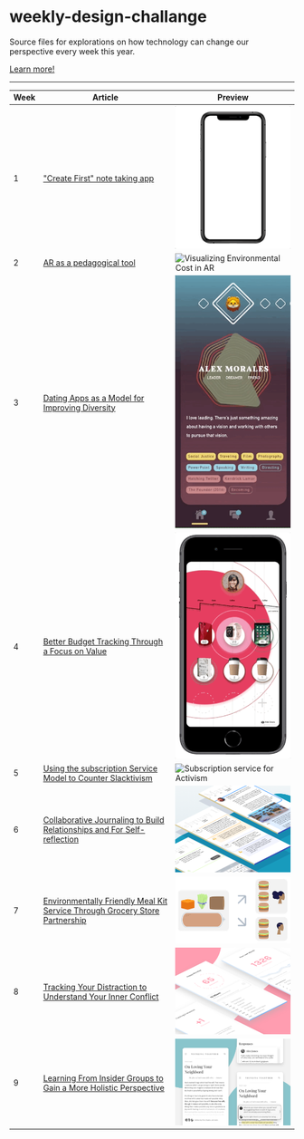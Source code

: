 # weekly-design-challange
Source files for explorations on how technology can change our perspective every week this year. 

[Learn more!](https://medium.com/@jssolichin/new-year-new-tree-af52f4f86c6f)

------

|Week|Article|Preview|
|---|---|---|
| 1  | ["Create First" note taking app](https://medium.com/@jssolichin/noteworthy-start-53508ba842cd) | ![Note Taking App](Images/1.gif)  |
| 2  | [AR as a pedagogical tool](https://medium.com/@jssolichin/ar-as-a-pedagogical-tool-6969b3431a77) | ![Visualizing Environmental Cost in AR](Images/2.gif) | 
| 3  | [Dating Apps as a Model for Improving Diversity](https://medium.com/@jssolichin/thinking-about-diversity-bachelor-edition-423a262802ce) | ![Improving Diversity by Connecting People via app](Images/3.gif) |
| 4  | [Better Budget Tracking Through a Focus on Value](https://medium.com/@jssolichin/budgeting-for-value-cc48432c20d4) | ![Budget Tracking App](Images/4.gif) |
| 5  | [Using the subscription Service Model to Counter Slacktivism](https://medium.com/@jssolichin/countering-slacktivism-using-a-subscription-service-8c7da6008545) | ![Subscription service for Activism](Images/5.gif) |
| 6  | [Collaborative Journaling to Build Relationships and For Self-reflection](https://medium.com/@jssolichin/journaling-together-to-build-relationships-and-for-self-reflection-c8521ead285f) | ![Collaborative Journaling App](Images/6.png) |
| 7  | [Environmentally Friendly Meal Kit Service Through Grocery Store Partnership](https://medium.com/@jssolichin/environmentally-friendly-meal-kit-service-through-grocery-store-partnership-ffc7f2614a1b) | ![Reduce food waste by pre-portioning ingredients](Images/7.png) |
| 8  | [Tracking Your Distraction to Understand Your Inner Conflict](https://medium.com/@jssolichin/tracking-our-distractions-to-understand-our-inner-conflict-and-free-ourselves-148a8bb7bba1) | ![Tracking our distraction accurately and continously allows us to figure out what keeps us up at night.](Images/8.png) |
| 9  | [Learning From Insider Groups to Gain a More Holistic Perspective](https://medium.com/@jssolichin/learning-from-insider-groups-to-gain-a-more-holistic-perspective-6078f5dee2b9) | ![Self-selected friend network can lead to biases. Generating network based on similarity & dissimilarity of identity gives new perspectives.](Images/9.png) |

